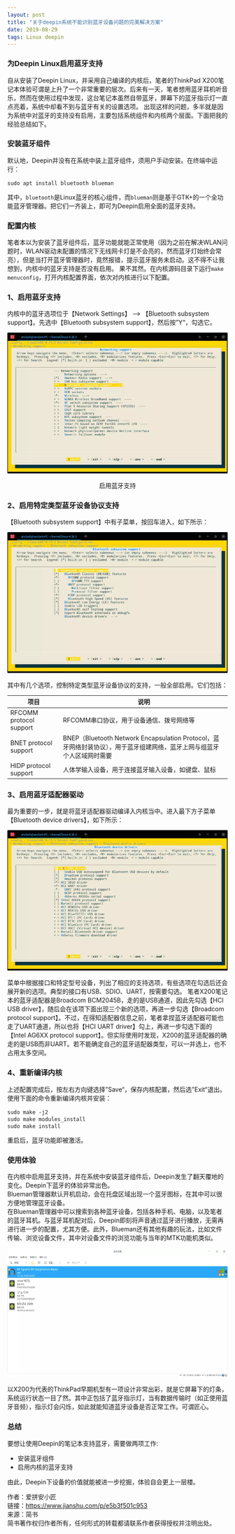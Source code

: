 ```yaml
---
layout: post
title: "关于deepin系统不能识别蓝牙设备问题的完美解决方案"
date: 2019-08-29 
tags: Linux deepin 
---
```



### 为Deepin Linux启用蓝牙支持

自从安装了Deepin Linux，并采用自己编译的内核后，笔者的ThinkPad X200笔记本体验可谓是上升了一个非常重要的层次。后来有一天，笔者想用蓝牙耳机听音乐，然而在使用过程中发现，这台笔记本虽然自带蓝牙，屏幕下的蓝牙指示灯一直点亮着，系统中却看不到与蓝牙有关的设置选项。
出现这样的问题，多半就是因为系统中对蓝牙的支持没有启用，主要包括系统组件和内核两个层面。下面把我的经验总结如下。

### 安装蓝牙组件
默认地，Deepin并没有在系统中装上蓝牙组件，须用户手动安装。在终端中运行：
```
sudo apt install bluetooth blueman
```
其中，`bluetooth`是Linux蓝牙的核心组件，而`blueman`则是基于GTK+的一个全功能蓝牙管理器。把它们一齐装上，即可为Deepin启用全面的蓝牙支持。

### 配置内核
笔者本以为安装了蓝牙组件后，蓝牙功能就能正常使用（因为之前在解决WLAN问题时，WLAN驱动未配置的情况下无线网卡灯是不会亮的，然而蓝牙灯始终会常亮），但是当打开蓝牙管理器时，竟然报错，提示蓝牙服务未启动。这不得不让我想到，内核中的蓝牙支持是否没有启用。
果不其然。在内核源码目录下运行`make menuconfig`，打开内核配置界面，依次对内核进行以下配置。

### 1、启用蓝牙支持
内核中的蓝牙选项位于【Network Settings】 --> 【Bluetooth subsystem support】。先选中【Bluetooth subsystem support】，然后按”Y“，勾选它。

![lanya](/images/posts/deepin/bluetooth.jpg)
<center>启用蓝牙支持</center>

### 2、启用特定类型蓝牙设备协议支持
【Bluetooth subsystem support】中有子菜单，按回车进入，如下所示：


![lanya2](/images/posts/deepin/bluetooth2.jpg)

其中有几个选项，控制特定类型蓝牙设备协议的支持，一般全部启用。它们包括：



|项目|说明|
|---|---|
|RFCOMM protocol support|RFCOMM串口协议，用于设备通信、拨号网络等|
|BNET protocol support|BNEP（Bluetooth Network Encapsulation Protocol，蓝牙网络封装协议），用于蓝牙组建网络，蓝牙上网与组蓝牙个人区域网时需要|
|HIDP protocol support|人体学输入设备，用于连接蓝牙输入设备，如键盘、鼠标|

### 3、启用蓝牙适配器驱动
最为重要的一步，就是将蓝牙适配器驱动编译入内核当中。进入最下方子菜单【Bluetooth device drivers】，如下所示：


![lanya3](/images/posts/deepin/bluetooth3.jpg)

菜单中根据接口和特定型号设备，列出了相应的支持选项，有些选项在勾选后还会展开新的选项。典型的接口有USB、SDIO、UART，按需要勾选。
笔者X200笔记本的蓝牙适配器是Broadcom BCM2045B，走的是USB通道，因此先勾选【HCI USB driver】，随后会在该项下面出现三个新的选项，再进一步勾选【Broadcom protocol support】。不过，在得知适配器信息之前，笔者拿捏蓝牙适配器可能也走了UART通道，所以也将【HCI UART driver】勾上，再进一步勾选下面的【Intel AG6XX protocol support】。但实际使用时发现，X200的蓝牙适配器的确走的是USB而非UART。若不能确定自己的蓝牙适配器类型，可以一并选上，也不占用太多空间。

### 4、重新编译内核
上述配置完成后，按左右方向键选择”Save“，保存内核配置，然后选”Exit“退出。使用下面的命令重新编译内核并安装：

```
sudo make -j2
sudo make modules_install
sudo make install
```
重启后，蓝牙功能即被激活。  
### 使用体验
在内核中启用蓝牙支持，并在系统中安装蓝牙组件后，Deepin发生了翻天覆地的变化。Deepin下蓝牙的体验非常出色。  
Blueman管理器默认开机启动，会在托盘区域出现一个蓝牙图标，在其中可以很方便地管理蓝牙设备。  
在Blueman管理器中可以搜索到各种蓝牙设备，包括各种手机、电脑，以及笔者的蓝牙耳机。与蓝牙耳机配对后，Deepin即刻将声音通过蓝牙进行播放，无需再进行进一步的配置，尤其方便。此外，Blueman还有其他有趣的玩法，比如文件传输、浏览设备文件，其中对设备文件的浏览功能与当年的MTK功能机类似。

![lanya4](/images/posts/deepin/bluetooth4.jpg)

以X200为代表的ThinkPad早期机型有一项设计非常出彩，就是它屏幕下的灯条，系统运行状态一目了然。其中正包括了蓝牙指示灯，当有数据传输时（如正使用蓝牙音频），指示灯会闪烁，如此就能知道蓝牙设备是否正常工作。可谓匠心。

### 总结

要想让使用Deepin的笔记本支持蓝牙，需要做两项工作:  

- 安装蓝牙组件  
- 启用内核的蓝牙支持  

由此，Deepin下设备的价值就能被进一步挖掘，体验自会更上一层楼。  

作者：爱拼安小匠  
链接：https://www.jianshu.com/p/e5b3f501c953  
来源：简书  
简书著作权归作者所有，任何形式的转载都请联系作者获得授权并注明出处。  


